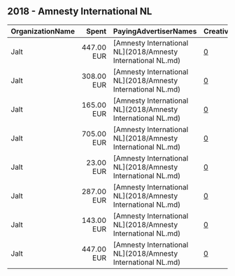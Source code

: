 ## 2018 - Amnesty International NL 
|OrganizationName|Spent|PayingAdvertiserNames|CreativeUrls|Impressions|Genders|AgeBrackets|CountryCodes|BillingAddresses|CandidateBallotInformation|
|:---|---:|:---|:---|---:|:---|:---|:---|:---|:---|
|Jalt|447.00 EUR|[Amnesty International NL](2018/Amnesty International NL.md)|[0](https://www.snap.com/political-ads/asset/fbee484863f1080e920e327566adb0f4d0d19be62ec2bc57b855f9444f14d43e?mediaType=mp4)|339,296||18+|netherlands|"Krom boomssloot 22-1,Amsterdam,1011GW,NL"||
|Jalt|308.00 EUR|[Amnesty International NL](2018/Amnesty International NL.md)|[0](https://www.snap.com/political-ads/asset/90469d570baefa6ff54524a9500cada2de264c19ce69c509ae0d308f526b1a5b?mediaType=mp4)|217,504||18+|netherlands|"Krom boomssloot 22-1,Amsterdam,1011GW,NL"||
|Jalt|165.00 EUR|[Amnesty International NL](2018/Amnesty International NL.md)|[0](https://www.snap.com/political-ads/asset/623887f895ef6641d0b7b54c168fbb7d4de55df9f62aab52b3eebbd46969071d?mediaType=mp4)|150,559||18+|netherlands|"Krom boomssloot 22-1,Amsterdam,1011GW,NL"||
|Jalt|705.00 EUR|[Amnesty International NL](2018/Amnesty International NL.md)|[0](https://www.snap.com/political-ads/asset/90469d570baefa6ff54524a9500cada2de264c19ce69c509ae0d308f526b1a5b?mediaType=mp4)|665,106||18+|netherlands|"Krom boomssloot 22-1,Amsterdam,1011GW,NL"||
|Jalt|23.00 EUR|[Amnesty International NL](2018/Amnesty International NL.md)|[0](https://www.snap.com/political-ads/asset/2c1204d62b6f876ac271cf7709f84a02073ed58e2a2665e47c405f7e57807fe9?mediaType=mp4)|23,864||18+|netherlands|"Krom boomssloot 22-1,Amsterdam,1011GW,NL"||
|Jalt|287.00 EUR|[Amnesty International NL](2018/Amnesty International NL.md)|[0](https://www.snap.com/political-ads/asset/2c1204d62b6f876ac271cf7709f84a02073ed58e2a2665e47c405f7e57807fe9?mediaType=mp4)|205,209||18+|netherlands|"Krom boomssloot 22-1,Amsterdam,1011GW,NL"||
|Jalt|143.00 EUR|[Amnesty International NL](2018/Amnesty International NL.md)|[0](https://www.snap.com/political-ads/asset/623887f895ef6641d0b7b54c168fbb7d4de55df9f62aab52b3eebbd46969071d?mediaType=mp4)|105,640||18+|netherlands|"Krom boomssloot 22-1,Amsterdam,1011GW,NL"||
|Jalt|447.00 EUR|[Amnesty International NL](2018/Amnesty International NL.md)|[0](https://www.snap.com/political-ads/asset/d05cdfacb048ff93ede56b5ea822b4e686dfe4dd9991442ab9fc22adc4537275?mediaType=mp4)|348,786||18+|netherlands|"Krom boomssloot 22-1,Amsterdam,1011GW,NL"||
